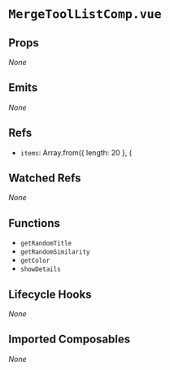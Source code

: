 # `MergeToolListComp.vue`

## Props

_None_

## Emits

_None_

## Refs

- `items`: Array.from({ length: 20 }, (

## Watched Refs

_None_

## Functions

- `getRandomTitle`
- `getRandomSimilarity`
- `getColor`
- `showDetails`

## Lifecycle Hooks

_None_

## Imported Composables

_None_
